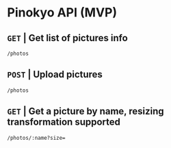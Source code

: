# Pinokyo API (MVP)

## `GET` | Get list of pictures info

```
/photos
```

## `POST` | Upload pictures

```
/photos
```

## `GET` | Get a picture by name, resizing transformation supported

```
/photos/:name?size=
```
